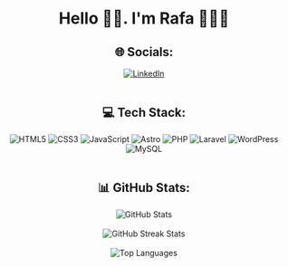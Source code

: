 <div align="center">
  <h1><b>Hello 👋🏽. I'm Rafa 👨🏽‍💻</b></h1>

  <h2>🌐 Socials:</h2>
  <a href="https://linkedin.com/in/rafael-a-ortega/" target="_blank">
    <img src="https://img.shields.io/badge/LinkedIn-%230077B5.svg?logo=linkedin&logoColor=white" alt="LinkedIn">
  </a>
  <br>
  <br>
  <h2>💻 Tech Stack:</h2>
  <img src="https://img.shields.io/badge/html5-%23E34F26.svg?style=flat&logo=html5&logoColor=white" alt="HTML5">
  <img src="https://img.shields.io/badge/css3-%231572B6.svg?style=flat&logo=css3&logoColor=white" alt="CSS3">
  <img src="https://img.shields.io/badge/javascript-%23323330.svg?style=flat&logo=javascript&logoColor=%23F7DF1E" alt="JavaScript">
  <img src="https://img.shields.io/badge/astro-%232C2052.svg?style=flat&logo=astro&logoColor=white" alt="Astro">
  <img src="https://img.shields.io/badge/php-%23777BB4.svg?style=flat&logo=php&logoColor=white" alt="PHP">
  <img src="https://img.shields.io/badge/laravel-%23FF2D20.svg?style=flat&logo=laravel&logoColor=white" alt="Laravel">
  <img src="https://img.shields.io/badge/WordPress-%23117AC9.svg?style=flat&logo=WordPress&logoColor=white" alt="WordPress">
  <img src="https://img.shields.io/badge/mysql-4479A1.svg?style=flat&logo=mysql&logoColor=white" alt="MySQL">
  <br>
  <br>
  <h2>📊 GitHub Stats:</h2>
  <img src="https://github-readme-stats.vercel.app/api?username=raortega8906&theme=dark&hide_border=false&include_all_commits=false&count_private=false" alt="GitHub Stats"><br><br>
  <img src="https://github-readme-streak-stats.herokuapp.com/?user=raortega8906&theme=dark&hide_border=false" alt="GitHub Streak Stats"><br><br>
  <img src="https://github-readme-stats.vercel.app/api/top-langs/?username=raortega8906&theme=dark&hide_border=false&include_all_commits=false&count_private=false&layout=compact" alt="Top Languages">
</div>
